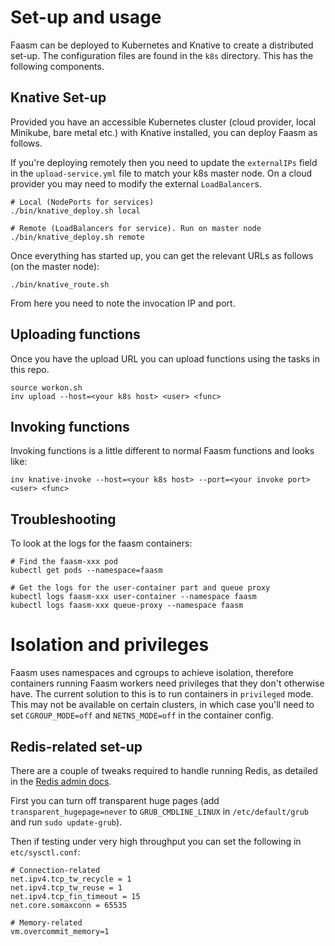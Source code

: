 # Set-up and usage

Faasm can be deployed to Kubernetes and Knative to create a distributed set-up. The configuration files are found
in the `k8s` directory. This has the following components.

## Knative Set-up

Provided you have an accessible Kubernetes cluster (cloud provider, local Minikube, bare metal etc.)
with Knative installed, you can deploy Faasm as follows.

If you're deploying remotely then you need to update the `externalIPs` field in the `upload-service.yml` file
to match your k8s master node. On a cloud provider you may need to modify the external `LoadBalancer`s.

```
# Local (NodePorts for services)
./bin/knative_deploy.sh local

# Remote (LoadBalancers for service). Run on master node
./bin/knative_deploy.sh remote
```

Once everything has started up, you can get the relevant URLs as follows (on the master node):

```
./bin/knative_route.sh
```

From here you need to note the invocation IP and port.

## Uploading functions

Once you have the upload URL you can upload functions using the tasks in this repo.

```
source workon.sh
inv upload --host=<your k8s host> <user> <func>
```

## Invoking functions

Invoking functions is a little different to normal Faasm functions and looks like:

```
inv knative-invoke --host=<your k8s host> --port=<your invoke port> <user> <func>
```

## Troubleshooting

To look at the logs for the faasm containers:

```
# Find the faasm-xxx pod
kubectl get pods --namespace=faasm

# Get the logs for the user-container part and queue proxy
kubectl logs faasm-xxx user-container --namespace faasm
kubectl logs faasm-xxx queue-proxy --namespace faasm
```

# Isolation and privileges

Faasm uses namespaces and cgroups to achieve isolation, therefore containers running Faasm workers need privileges
that they don't otherwise have. The current solution to this is to run containers in `privileged` mode. This may not
be available on certain clusters, in which case you'll need to set `CGROUP_MODE=off` and `NETNS_MODE=off` in the
container config.

## Redis-related set-up

There are a couple of tweaks required to handle running Redis, as detailed in the
[Redis admin docs](https://redis.io/topics/admin).

First you can turn off transparent huge pages (add `transparent_hugepage=never` to `GRUB_CMDLINE_LINUX`
in `/etc/default/grub` and run `sudo update-grub`).

Then if testing under very high throughput you can set the following in `etc/sysctl.conf`:

```
# Connection-related
net.ipv4.tcp_tw_recycle = 1
net.ipv4.tcp_tw_reuse = 1
net.ipv4.tcp_fin_timeout = 15
net.core.somaxconn = 65535

# Memory-related
vm.overcommit_memory=1
```
